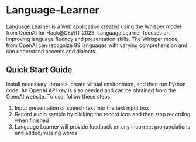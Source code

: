 # Language-Learner
Language Learner is a web application created using the Whisper model from OpenAI for Hack@CEWIT 2023.
Language Learner focuses on improving language fluency and presentation skills.
The Whisper model from OpenAI can recognize 99 languages with varying comprehension and can understand accents and dialects.

## Quick Start Guide
Install necessary libraries, create virtual environment, and then run Python code.
An OpenAI API key is also needed and can be obtained from the OpenAI website.
To use, follow these steps:

1. Input presentation or speech text into the text input box
2. Record audio sample by clicking the record icon and then stop recording when finished
3. Langauge Learner will provide feedback on any incorrect pronunciations and added/missing words.
